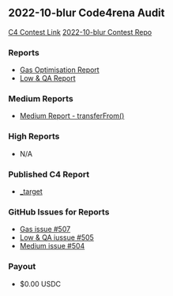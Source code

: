 ## 2022-10-blur Code4rena Audit

[C4 Contest Link](https://code4rena.com/contests/2022-10-blur-exchange-contest)
[2022-10-blur Contest Repo](https://github.com/code-423n4/2022-10-blur)

### Reports
- [Gas Optimisation Report](gas_report.md)
- [Low & QA Report](qa_report.md)
### Medium Reports
- [Medium Report - transferFrom()](med_transferFrom.md)
### High Reports
- N/A

### Published C4 Report
- [_target](https://https://code4rena.com/reports/2022-10-blur/)

### GitHub Issues for Reports
- [Gas issue #507](https://github.com/code-423n4/2022-10-blur-findings/issues/507)
- [Low & QA iussue #505](https://github.com/code-423n4/2022-10-blur-findings/issues/505)
- [Medium issue #504](https://github.com/code-423n4/2022-10-blur-findings/issues/504)

### Payout
- $0.00 USDC